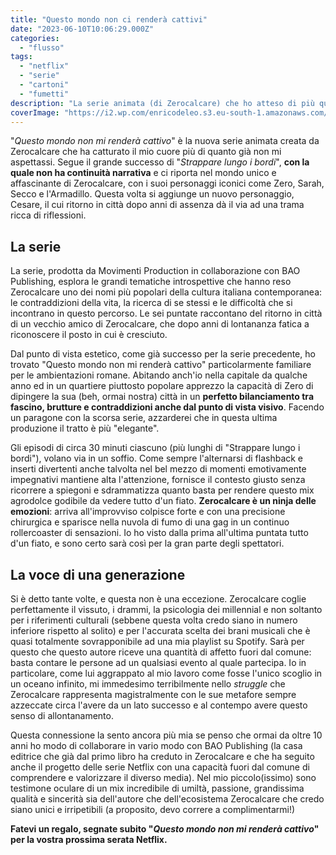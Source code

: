 ```yaml
---
title: "Questo mondo non ci renderà cattivi"
date: "2023-06-10T10:06:29.000Z"
categories:
  - "flusso"
tags:
  - "netflix"
  - "serie"
  - "cartoni"
  - "fumetti"
description: "La serie animata (di Zerocalcare) che ho atteso di più quest'anno è su Netflix"
coverImage: "https://i2.wp.com/enricodeleo.s3.eu-south-1.amazonaws.com/images/questo-mondo-non-mi-rendera-cattivo.jpeg"
---
```


"_Questo mondo non mi renderà cattivo_" è la nuova serie animata creata da Zerocalcare che ha catturato il mio cuore più di quanto già non mi aspettassi. 
Segue il grande successo di "_Strappare lungo i bordi_", **con la quale non ha continuità narrativa** e ci riporta nel mondo unico e affascinante di Zerocalcare, con i suoi personaggi 
iconici come Zero, Sarah, Secco e l'Armadillo. Questa volta si aggiunge un nuovo personaggio, Cesare, il cui ritorno in città dopo anni di assenza dà il via ad una trama ricca di riflessioni.

## La serie

La serie, prodotta da Movimenti Production in collaborazione con BAO Publishing, esplora le grandi tematiche introspettive che hanno reso Zerocalcare uno dei nomi più popolari 
della cultura italiana contemporanea: le contraddizioni della vita, la ricerca di se stessi e le difficoltà che si incontrano in questo percorso. Le sei puntate raccontano del 
ritorno in città di un vecchio amico di Zerocalcare, che dopo anni di lontananza fatica a riconoscere il posto in cui è cresciuto.

Dal punto di vista estetico, come già successo per la serie precedente, ho trovato "Questo mondo non mi renderà cattivo" particolarmente familiare per le ambientazioni romane.
Abitando anch'io nella capitale da qualche anno ed in un quartiere piuttosto popolare apprezzo la capacità di Zero di dipingere la sua (beh, ormai nostra) città in un **perfetto bilanciamento
tra fascino, brutture e contraddizioni anche dal punto di vista visivo**. Facendo un paragone con la scorsa serie, azzarderei che in questa ultima produzione il tratto è più "elegante".

Gli episodi di circa 30 minuti ciascuno (più lunghi di "Strappare lungo i bordi"), volano via in un soffio. Come sempre l'alternarsi di flashback e inserti divertenti anche talvolta nel 
bel mezzo di momenti emotivamente impegnativi mantiene alta l'attenzione, fornisce il contesto giusto senza ricorrere a spiegoni e sdrammatizza quanto basta per rendere questo mix agrodolce
godibile da vedere tutto d'un fiato. **Zerocalcare è un ninja delle emozioni**: arriva all'improvviso colpisce forte e con una precisione chirurgica e sparisce nella nuvola di fumo di
una gag in un continuo rollercoaster di sensazioni.
Io ho visto dalla prima all'ultima puntata tutto d'un fiato, e sono certo sarà così per la gran parte degli spettatori.

## La voce di una generazione

Si è detto tante volte, e questa non è una eccezione. Zerocalcare coglie perfettamente il vissuto, i drammi, la psicologia dei millennial e non soltanto per i riferimenti culturali 
(sebbene questa volta credo siano in numero inferiore rispetto al solito) e per l'accurata scelta dei brani musicali che è quasi totalmente sovrapponibile ad una mia playlist su Spotify.
Sarà per questo che questo autore riceve una quantità di affetto fuori dal comune: basta contare le persone ad un qualsiasi evento al quale partecipa. 
Io in particolare, come lui aggrappato al mio lavoro come fosse l'unico scoglio in un oceano infinito, mi immedesimo terribilmente nello _struggle_ che Zerocalcare rappresenta magistralmente
con le sue metafore sempre azzeccate circa l'avere da un lato successo e al contempo avere questo senso di allontanamento.

Questa connessione la sento ancora più mia se penso che ormai da oltre 10 anni ho modo di collaborare in vario modo con BAO Publishing (la casa editrice che già dal primo libro ha creduto 
in Zerocalcare e che ha seguito anche il progetto delle serie Netflix con una capacità fuori dal comune di comprendere e valorizzare il diverso media). 
Nel mio piccolo(issimo) sono testimone oculare di un mix incredibile di umiltà, passione, grandissima qualità e sincerità sia dell'autore che dell'ecosistema Zerocalcare che credo siano unici e irripetibili 
(a proposito, devo correre a complimentarmi!)

**Fatevi un regalo, segnate subito "_Questo mondo non mi renderà cattivo_" per la vostra prossima serata Netflix.**
